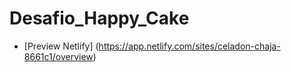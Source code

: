 # Desafio_Happy_Cake

- [Preview Netlify] (https://app.netlify.com/sites/celadon-chaja-8661c1/overview)
